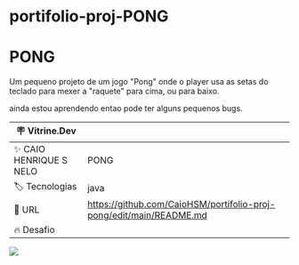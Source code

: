 # portifolio-proj-PONG

# PONG

Um pequeno projeto de um jogo "Pong" onde o player usa as setas do teclado para mexer a "raquete" para cima, ou para baixo.

ainda estou aprendendo entao pode ter alguns pequenos bugs.

| :placard: Vitrine.Dev |     |
| -------------  | --- |
| :sparkles: CAIO HENRIQUE S NELO     | PONG
| :label: Tecnologias | java
| :rocket: URL         | https://github.com/CaioHSM/portifolio-proj-pong/edit/main/README.md
| :fire: Desafio     | 

<!-- Inserir imagem com a #vitrinedev ao final do link -->
![](https://via.placeholder.com/1200x500.png?text=imagem+lindona+do+meu+projeto#vitrinedev)

